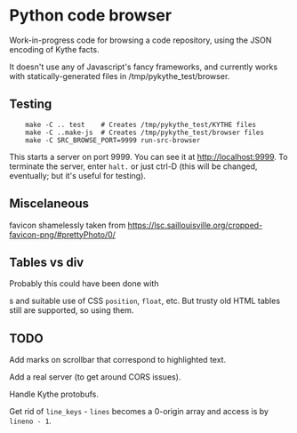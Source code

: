 # Python code browser

Work-in-progress code for browsing a code repository, using the JSON
encoding of Kythe facts.

It doesn't use any of Javascript's fancy frameworks, and currently works
with statically-generated files in /tmp/pykythe_test/browser.

## Testing

```
    make -C .. test    # Creates /tmp/pykythe_test/KYTHE files
    make -C ..make-js  # Creates /tmp/pykythe_test/browser files
    make -C SRC_BROWSE_PORT=9999 run-src-browser
```

This starts a server on port 9999. You can see it at
[http://localhost:9999](http://localhost:9999).  To terminate the
server, enter `halt.` or just ctrl-D (this will be changed,
eventually; but it's useful for testing).


## Miscelaneous

favicon shamelessly taken from https://lsc.saillouisville.org/cropped-favicon-png/#prettyPhoto/0/

## Tables vs div

Probably this could have been done with <div>s and suitable use of CSS
`position`, `float`, etc. But trusty old HTML tables still are
supported, so using them.

## TODO

Add marks on scrollbar that correspond to highlighted text.

Add a real server (to get around CORS issues).

Handle Kythe protobufs.

Get rid of `line_keys` - `lines` becomes a 0-origin array and access is by `lineno - 1`.
